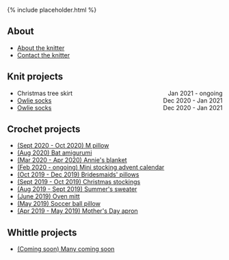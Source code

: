 {% include placeholder.html  %}

## About

- [About the knitter](about.md)
- [Contact the knitter](mailto:liandrea4@gmail.com)

## Knit projects

<ul>
  <li>
    <span style="float:left;">Christmas tree skirt</span><span style="float:right;">Jan 2021 - ongoing<br></span>
  </li>
  <li>
    <span style="float:left;"><a href="www.google.com">Owlie socks</a></span>
    <span style="float:right">Dec 2020 - Jan 2021<br></span>
  </li>
  <li>
    <span style="float:left;"><a href="knit/owlie_socks.html">Owlie socks</a></span><span style="float:right">Dec 2020 - Jan 2021<br></span>
  </li>
</ul>

## Crochet projects

- [(Sept 2020 - Oct 2020) M pillow](crochet/m_pillow.md)
- [(Aug 2020) Bat amigurumi](crochet/bat.md)
- [(Mar 2020 - Apr 2020) Annie's blanket](crochet/annie_blanket.md)
- [(Feb 2020 - ongoing) Mini stocking advent calendar](crochet/stocking_advent_cal.md)
- [(Oct 2019 - Dec 2019) Bridesmaids' pillows](crochet/bridesmaids_pillows.md)
- [(Sept 2019 - Oct 2019) Christmas stockings](crochet/christmas_stockings.md)
- [(Aug 2019 - Sept 2019) Summer's sweater](crochet/summer_sweater.md)
- [(June 2019) Oven mitt](crochet/oven_mitt.md)
- [(May 2019) Soccer ball pillow](crochet/soccer_pillow.md)
- [(Apr 2019 - May 2019) Mother's Day apron](crochet/mothers_day_apron.md)

## Whittle projects

- [(Coming soon) Many coming soon](whittle/sample.md)

